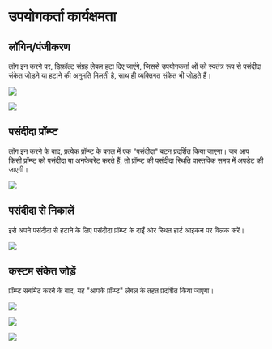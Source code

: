 # उपयोगकर्ता कार्यक्षमता

## लॉगिन/पंजीकरण

लॉग इन करने पर, डिफ़ॉल्ट संग्रह लेबल हटा दिए जाएंगे, जिससे उपयोगकर्ता ओं को स्वतंत्र रूप से पसंदीदा संकेत जोड़ने या हटाने की अनुमति मिलती है, साथ ही व्यक्तिगत संकेत भी जोड़ते हैं।

![](https://img.newzone.top/2023-06-05-13-51-23.png?imageMogr2/format/webp/thumbnail/500x)

![](https://img.newzone.top/2023-06-05-13-53-20.png?imageMogr2/format/webp)

## पसंदीदा प्रॉम्प्ट

लॉग इन करने के बाद, प्रत्येक प्रॉम्प्ट के बगल में एक "पसंदीदा" बटन प्रदर्शित किया जाएगा। जब आप किसी प्रॉम्प्ट को पसंदीदा या अनफेवरेट करते हैं, तो प्रॉम्प्ट की पसंदीदा स्थिति वास्तविक समय में अपडेट की जाएगी।

![](https://img.newzone.top/2023-06-05-13-56-01.png?imageMogr2/format/webp/thumbnail/500x)

## पसंदीदा से निकालें

इसे अपने पसंदीदा से हटाने के लिए पसंदीदा प्रॉम्प्ट के दाईं ओर स्थित हार्ट आइकन पर क्लिक करें।

![](https://img.newzone.top/2023-06-05-13-57-27.png?imageMogr2/format/webp/thumbnail/500x)

## कस्टम संकेत जोड़ें

प्रॉम्प्ट सबमिट करने के बाद, यह "आपके प्रॉम्प्ट" लेबल के तहत प्रदर्शित किया जाएगा।

![](https://img.newzone.top/2023-06-05-13-58-16.png?imageMogr2/format/webp/thumbnail/500x)

![](https://img.newzone.top/2023-06-05-14-06-09.png?imageMogr2/format/webp)

![](https://img.newzone.top/2023-06-05-14-08-52.png?imageMogr2/format/webp/thumbnail/500x)
